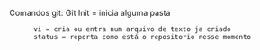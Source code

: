 


Comandos git: Git Init = inicia alguma pasta
	
	      vi = cria ou entra num arquivo de texto ja criado
	      status = reporta como está o repositorio nesse momento
